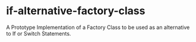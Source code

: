 # if-alternative-factory-class
A Prototype Implementation of a Factory Class to be used as an alternative to If or Switch Statements.
